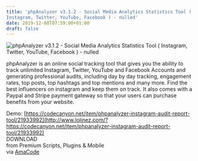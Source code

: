 ```yaml
---
title: 'phpAnalyzer v3.1.2 - Social Media Analytics Statistics Tool (
Instagram, Twitter, YouTube, Facebook ) - nulled'
date: 2019-12-08T07:59:00+01:00
draft: false
---
```


![phpAnalyzer v3.1.2 - Social Media Analytics Statistics Tool ( Instagram, Twitter, YouTube, Facebook ) - nulled](http://www.codelist.cc/uploads/posts/2019-12/1575787249_analyzer.jpg "phpAnalyzer v3.1.2 - Social Media Analytics Statistics Tool ( Instagram, Twitter, YouTube, Facebook ) - nulled")  
  
phpAnalyzer is an online social tracking tool that gives you the ability to track unlimited Instagram, Twitter, YouTube and Facebook Accounts and generating professional audits, including day by day tracking, engagement rates, top posts, top hashtags and top mentions and many more. Find the best influencers on instagram and keep them on track. It also comes with a Paypal and Stripe payment gateway so that your users can purchase benefits from your website.  
  
Demo: [https://codecanyon.net/item/phpanalyzer-instagram-audit-report-tool/21933992](http://www.lolinez.com/?https://codecanyon.net/item/phpanalyzer-instagram-audit-report-tool/21933992)  
DOWNLOAD  
from Premium Scripts, Plugins & Mobile  
via [AmaCode](https://amazcode.ooo)